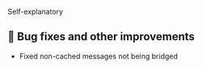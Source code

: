Self-explanatory

## 🔧 Bug fixes and other improvements
- Fixed non-cached messages not being bridged